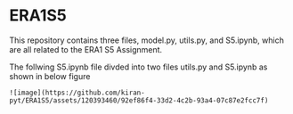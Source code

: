 # ERA1S5
This repository contains three files, model.py, utils.py, and S5.ipynb, which are all related to the ERA1 S5 Assignment. 


The follwing S5.ipynb file divded into two files utils.py and S5.ipynb as shown in below figure 



    ![image](https://github.com/kiran-pyt/ERA1S5/assets/120393460/92ef86f4-33d2-4c2b-93a4-07c87e2fcc7f)





    


